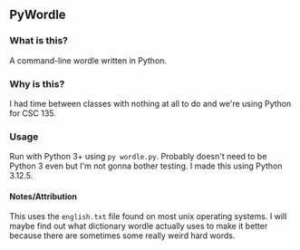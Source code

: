 ## PyWordle

### What is this?
A command-line wordle written in Python.

### Why is this?
I had time between classes with nothing at all to do and we're using Python for CSC 135.

### Usage
Run with Python 3+ using `py wordle.py`. Probably doesn't need to be Python 3 even but I'm not gonna bother testing. I made this using Python 3.12.5.

#### Notes/Attribution
This uses the `english.txt` file found on most unix operating systems. I will maybe find out what dictionary wordle actually uses to make it better because there are sometimes some really weird hard words.
